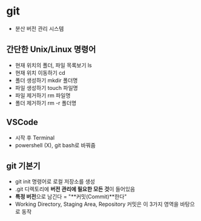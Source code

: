 # git

* 분산 버전 관리 시스템

## 간단한 Unix/Linux 명령어

* 현재 위치의 폴더, 파일 목록보기 ls
* 현재 위치 이동하기 cd <path>
* 폴더 생성하기 mkdir 폴더명
* 파일 생성하기 touch 파일명
* 파일 제거하기 rm 파일명
* 폴더 제거하기 rm -r 폴더명

## VSCode

* 시작 후 Terminal
* powershell (X), git bash로 바꿔줌

## git 기본기

* git init 명령어로 로컬 저장소를 생성
* .git 디렉토리에 **버전 관리에 필요한 모든 것**이 들어있음
* **특정 버전**으로 남긴다 = "**커밋(Commit)**한다"
* Working Directory, Staging Area, Repository 커밋은 이 3가지 영역을 바탕으로 동작